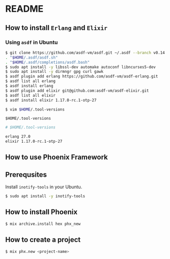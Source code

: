 # README

## How to install `Erlang` and `Elixir`

### Using `asdf` in Ubuntu

```bash
$ git clone https://github.com/asdf-vm/asdf.git ~/.asdf --branch v0.14.0
. "$HOME/.asdf/asdf.sh"
. "$HOME/.asdf/completions/asdf.bash"
$ sudo apt install -y libssl-dev automake autoconf libncurses5-dev
$ sudo apt install -y dirmngr gpg curl gawk
$ asdf plugin add erlang https://github.com/asdf-vm/asdf-erlang.git
$ asdf list all erlang
$ asdf install erlang 
$ asdf plugin add elixir git@github.com:asdf-vm/asdf-elixir.git
$ asdf list all elixir
$ asdf install elixir 1.17.0-rc.1-otp-27

$ vim $HOME/.tool-versions
```

`$HOME/.tool-versions`

```bash
# $HOME/.tool-versions

erlang 27.0
elixir 1.17.0-rc.1-otp-27
```

## How to use Phoenix Framework

## Prerequsites 

Install `inotify-tools` in your Ubuntu.

```bash
$ sudo apt install -y inotify-tools
```

## How to install Phoenix

```bash
$ mix archive.install hex phx_new
```

## How to create a project

```bash
$ mix phx.new <project-name>
```
